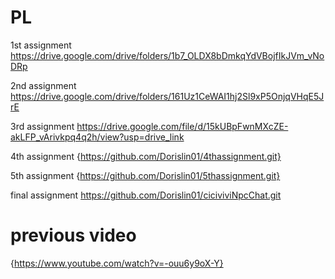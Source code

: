 # PL


1st assignment https://drive.google.com/drive/folders/1b7_OLDX8bDmkqYdVBojfIkJVm_vNoDRp

2nd assignment https://drive.google.com/drive/folders/161Uz1CeWAI1hj2Sl9xP5OnjqVHqE5JrE

3rd assignment https://drive.google.com/file/d/15kUBpFwnMXcZE-akLFP_vArivkpq4q2h/view?usp=drive_link

4th assignment {https://github.com/Dorislin01/4thassignment.git} 

5th assignment {https://github.com/Dorislin01/5thassignment.git} 

final assignment https://github.com/Dorislin01/ciciviviNpcChat.git

# previous video 
{https://www.youtube.com/watch?v=-ouu6y9oX-Y}

